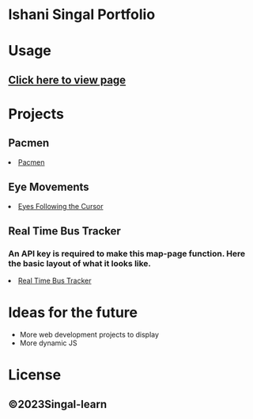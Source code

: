 # Ishani Singal Portfolio
# Usage
## <a href="https://IshaniSingal.github.io">Click here to view page</a>

# Projects
## Pacmen
 <li><a href="https://github.com/IshaniSingal/PacMan-Exercise">Pacmen</a></li>

## Eye Movements
  <li><a href="https://github.com/IshaniSingal/Eye-Movement-Exercise">Eyes Following the Cursor</a></li>

## Real Time Bus Tracker
### An API key is required to make this map-page function. Here the basic layout of what it looks like.
 <li><a href="https://github.com/IshaniSingal/Real-time-bus-tracker">Real Time Bus Tracker</a></li>

# Ideas for the future
<ul> 
  <li>More web development projects to display</li>
  <li>More dynamic JS</li>
</ul>

# License
## ©2023Singal-learn
